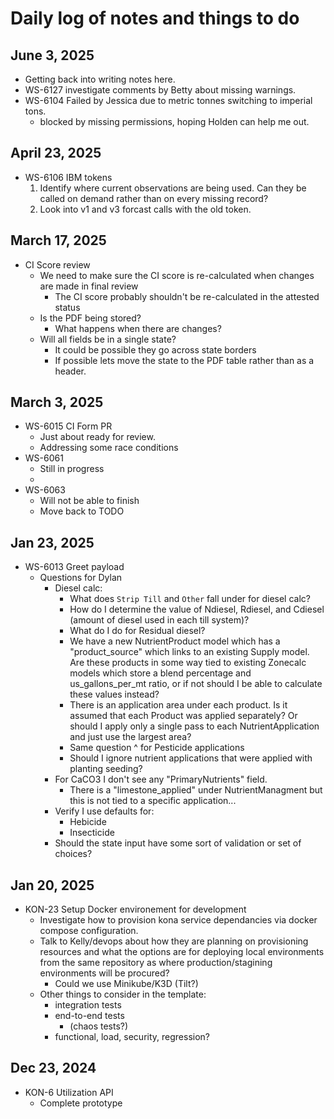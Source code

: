 # Daily log of notes and things to do

## June 3, 2025

- Getting back into writing notes here.
- WS-6127 investigate comments by Betty about missing warnings.
- WS-6104 Failed by Jessica due to metric tonnes switching to imperial tons.
  - blocked by missing permissions, hoping Holden can help me out.

## April 23, 2025

- WS-6106 IBM tokens
  1. Identify where current observations are being used.
    Can they be called on demand rather than on every missing record?
  2. Look into v1 and v3 forcast calls with the old token.

## March 17, 2025

- CI Score review
  - We need to make sure the CI score is re-calculated when changes are made in final review
    - The CI score probably shouldn't be re-calculated in the attested status
  - Is the PDF being stored?
    - What happens when there are changes?
  - Will all fields be in a single state?
    - It could be possible they go across state borders
    - If possible lets move the state to the PDF table rather than as a header.

## March 3, 2025

- WS-6015 CI Form PR
  - Just about ready for review.
  - Addressing some race conditions
- WS-6061
  - Still in progress
  - 
- WS-6063
  - Will not be able to finish
  - Move back to TODO

## Jan 23, 2025

- WS-6013 Greet payload
  - Questions for Dylan
    - Diesel calc:
      - What does `Strip Till` and `Other` fall under for diesel calc?
      - How do I determine the value of Ndiesel, Rdiesel, and Cdiesel (amount of diesel used in each till system)?
      - What do I do for Residual diesel?
      - We have a new NutrientProduct model which has a "product_source" which links to an existing Supply model. Are these products in some way tied to existing Zonecalc models which store a blend percentage and us_gallons_per_mt ratio, or if not should I be able to calculate these values instead?
      - There is an application area under each product. Is it assumed that each Product was applied separately? Or should I apply only a single pass to each NutrientApplication and just use the largest area?
      - Same question ^ for Pesticide applications
      - Should I ignore nutrient applications that were applied with planting seeding?
    - For CaCO3 I don't see any "PrimaryNutrients" field.
      - There is a "limestone_applied" under NutrientManagment but this is not tied to a specific application...
    - Verify I use defaults for:
      - Hebicide
      - Insecticide
    - Should the state input have some sort of validation or set of choices?

## Jan 20, 2025

- KON-23 Setup Docker environement for development
  - Investigate how to provision kona service dependancies via docker compose configuration.
  - Talk to Kelly/devops about how they are planning on provisioning resources and what the options are for deploying local environments from the same repository as where production/stagining environments will be procured?
    - Could we use Minikube/K3D (Tilt?)
  - Other things to consider in the template:
    - integration tests
    - end-to-end tests
      - (chaos tests?)
    - functional, load, security, regression?

## Dec 23, 2024

- KON-6 Utilization API
  - Complete prototype
